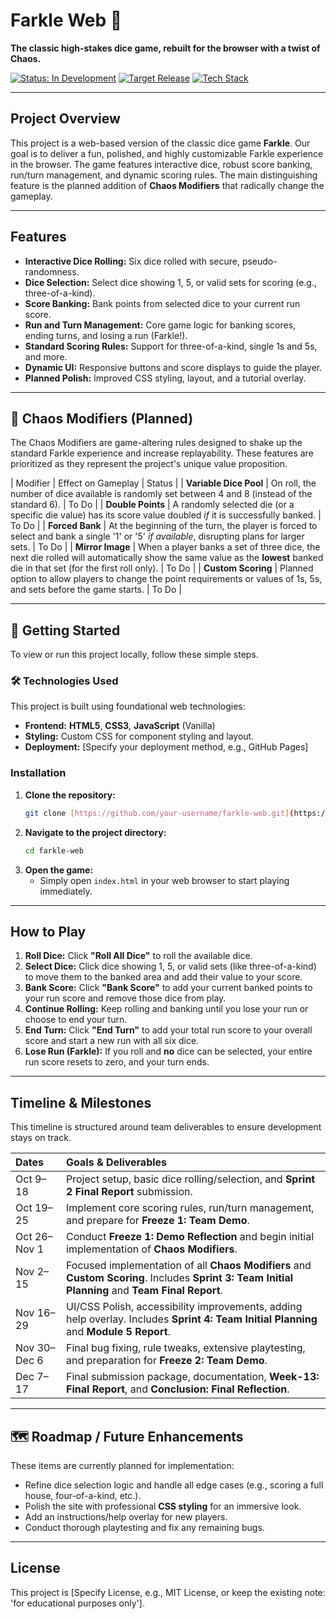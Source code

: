 # Farkle Web 🎲
**The classic high-stakes dice game, rebuilt for the browser with a twist of Chaos.**

[![Status: In Development](https://img.shields.io/badge/Status-In%20Development-blue)](https://github.com/your-username/farkle-web)
[![Target Release](https://img.shields.io/badge/Target%20Release-Dec%2013th%2C%202024-red)](https://github.com/your-username/farkle-web)
[![Tech Stack](https://img.shields.io/badge/Tech-HTML%20%7C%20CSS%20%7C%20JS-orange)](https://github.com/your-username/farkle-web)

---

## Project Overview

This project is a web-based version of the classic dice game **Farkle**. Our goal is to deliver a fun, polished, and highly customizable Farkle experience in the browser. The game features interactive dice, robust score banking, run/turn management, and dynamic scoring rules. The main distinguishing feature is the planned addition of **Chaos Modifiers** that radically change the gameplay.

---

## Features

- **Interactive Dice Rolling:** Six dice rolled with secure, pseudo-randomness.
- **Dice Selection:** Select dice showing 1, 5, or valid sets for scoring (e.g., three-of-a-kind).
- **Score Banking:** Bank points from selected dice to your current run score.
- **Run and Turn Management:** Core game logic for banking scores, ending turns, and losing a run (Farkle!).
- **Standard Scoring Rules:** Support for three-of-a-kind, single 1s and 5s, and more.
- **Dynamic UI:** Responsive buttons and score displays to guide the player.
- **Planned Polish:** Improved CSS styling, layout, and a tutorial overlay.

---

## 🤯 Chaos Modifiers (Planned)

The Chaos Modifiers are game-altering rules designed to shake up the standard Farkle experience and increase replayability. These features are prioritized as they represent the project's unique value proposition.

| Modifier | Effect on Gameplay | Status |
| **Variable Dice Pool** | On roll, the number of dice available is randomly set between 4 and 8 (instead of the standard 6). | To Do |
| **Double Points** | A randomly selected die (or a specific die value) has its score value doubled *if* it is successfully banked. | To Do |
| **Forced Bank** | At the beginning of the turn, the player is forced to select and bank a single '1' or '5' *if available*, disrupting plans for larger sets. | To Do |
| **Mirror Image** | When a player banks a set of three dice, the next die rolled will automatically show the same value as the **lowest** banked die in that set (for the first roll only). | To Do |
| **Custom Scoring** | Planned option to allow players to change the point requirements or values of 1s, 5s, and sets before the game starts. | To Do |

---

## 🚀 Getting Started

To view or run this project locally, follow these simple steps.

### 🛠️ Technologies Used

This project is built using foundational web technologies:

- **Frontend:** **HTML5**, **CSS3**, **JavaScript** (Vanilla)
- **Styling:** Custom CSS for component styling and layout.
- **Deployment:** [Specify your deployment method, e.g., GitHub Pages]

### Installation

1.  **Clone the repository:**
    ```bash
    git clone [https://github.com/your-username/farkle-web.git](https://github.com/your-username/farkle-web.git)
    ```
2.  **Navigate to the project directory:**
    ```bash
    cd farkle-web
    ```
3.  **Open the game:**
    * Simply open `index.html` in your web browser to start playing immediately.

---

## How to Play

1.  **Roll Dice:** Click **"Roll All Dice"** to roll the available dice.
2.  **Select Dice:** Click dice showing 1, 5, or valid sets (like three-of-a-kind) to move them to the banked area and add their value to your score.
3.  **Bank Score:** Click **"Bank Score"** to add your current banked points to your run score and remove those dice from play.
4.  **Continue Rolling:** Keep rolling and banking until you lose your run or choose to end your turn.
5.  **End Turn:** Click **"End Turn"** to add your total run score to your overall score and start a new run with all six dice.
6.  **Lose Run (Farkle):** If you roll and **no** dice can be selected, your entire run score resets to zero, and your turn ends.

---

## Timeline & Milestones

This timeline is structured around team deliverables to ensure development stays on track.

| Dates | Goals & Deliverables |
| :--- | :--- |
| Oct 9–18 | Project setup, basic dice rolling/selection, and **Sprint 2 Final Report** submission. |
| Oct 19–25 | Implement core scoring rules, run/turn management, and prepare for **Freeze 1: Team Demo**. |
| Oct 26–Nov 1 | Conduct **Freeze 1: Demo Reflection** and begin initial implementation of **Chaos Modifiers**. |
| Nov 2–15 | Focused implementation of all **Chaos Modifiers** and **Custom Scoring**. Includes **Sprint 3: Team Initial Planning** and **Team Final Report**. |
| Nov 16–29 | UI/CSS Polish, accessibility improvements, adding help overlay. Includes **Sprint 4: Team Initial Planning** and **Module 5 Report**. |
| Nov 30–Dec 6 | Final bug fixing, rule tweaks, extensive playtesting, and preparation for **Freeze 2: Team Demo**. |
| Dec 7–17 | Final submission package, documentation, **Week-13: Final Report**, and **Conclusion: Final Reflection**. |

---

## 🗺️ Roadmap / Future Enhancements

These items are currently planned for implementation:

-   Refine dice selection logic and handle all edge cases (e.g., scoring a full house, four-of-a-kind, etc.).
-   Polish the site with professional **CSS styling** for an immersive look.
-   Add an instructions/help overlay for new players.
-   Conduct thorough playtesting and fix any remaining bugs.

---


## License

This project is [Specify License, e.g., MIT License, or keep the existing note: 'for educational purposes only'].